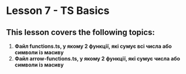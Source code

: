 # Lesson 7 - TS Basics

## This lesson covers the following topics:

1. **Файл functions.ts, у якому 2 функції, які сумує всі числа або символи із масиву**
2. **Файл arrow-functions.ts, у якому 2 функції, які сумує числа або символи із масиву**


